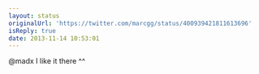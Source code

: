 ```yaml
---
layout: status
originalUrl: 'https://twitter.com/marcgg/status/400939421811613696'
isReply: true
date: 2013-11-14 10:53:01
---
```


@madx I like it there ^^
